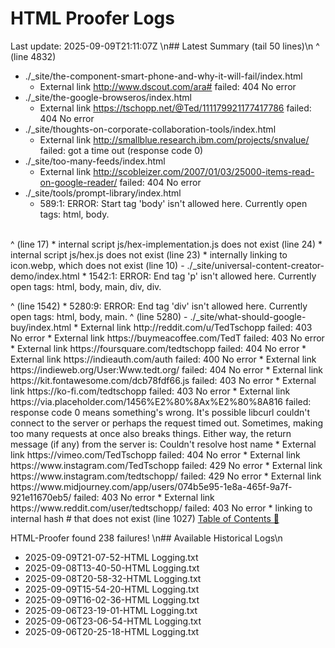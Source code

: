 # HTML Proofer Logs
Last update: 2025-09-09T21:11:07Z
\n## Latest Summary (tail 50 lines)\n
        ^ (line 4832)
- ./_site/the-component-smart-phone-and-why-it-will-fail/index.html
  *  External link http://www.dscout.com/ara# failed: 404 No error
- ./_site/the-google-browseros/index.html
  *  External link https://tschopp.net/@Ted/111179921177417786 failed: 404 No error
- ./_site/thoughts-on-corporate-collaboration-tools/index.html
  *  External link http://smallblue.research.ibm.com/projects/snvalue/ failed: got a time out (response code 0)
- ./_site/too-many-feeds/index.html
  *  External link http://scobleizer.com/2007/01/03/25000-items-read-on-google-reader/ failed: 404 No error
- ./_site/tools/prompt-library/index.html
  *  589:1: ERROR: Start tag 'body' isn't allowed here. Currently open tags: html, body.
<body style="scroll-padding-top: 70px;" data-bs-spy="scroll" data-bs-target="#navbarNavDarkDropdown"
^ (line 589)
  *  internal image ../img/categories/prompt_library.webp does not exist (line 1013)
- ./_site/tools/todo_hex.html
  *  17:97: ERROR: End tag 'br' isn't allowed here. Currently open tags: html, body, main, section.
                <canvas id="layout-test-orientation-pointy" width="1000" height="1000"></canvas></br>
                                                                                                ^ (line 17)
  *  internal script js/hex-implementation.js does not exist (line 24)
  *  internal script js/hex.js does not exist (line 23)
  *  internally linking to icon.webp, which does not exist (line 10)
     <link rel="apple-touch-icon" href="icon.webp">
- ./_site/universal-content-creator-demo/index.html
  *  1542:1: ERROR: End tag 'p' isn't allowed here. Currently open tags: html, body, main, div, div.
</p>
^ (line 1542)
  *  5280:9: ERROR: End tag 'div' isn't allowed here. Currently open tags: html, body, main.
        </div>
        ^ (line 5280)
- ./_site/what-should-google-buy/index.html
  *  External link http://reddit.com/u/TedTschopp failed: 403 No error
  *  External link https://buymeacoffee.com/TedT failed: 403 No error
  *  External link https://foursquare.com/tedtschopp failed: 404 No error
  *  External link https://indieauth.com/auth failed: 400 No error
  *  External link https://indieweb.org/User:Www.tedt.org/ failed: 404 No error
  *  External link https://kit.fontawesome.com/dcb78fdf66.js failed: 403 No error
  *  External link https://ko-fi.com/tedtschopp failed: 403 No error
  *  External link https://via.placeholder.com/1456%E2%80%8Ax%E2%80%8A816 failed: response code 0 means something's wrong.
             It's possible libcurl couldn't connect to the server or perhaps the request timed out.
             Sometimes, making too many requests at once also breaks things.
             Either way, the return message (if any) from the server is: Couldn't resolve host name
  *  External link https://vimeo.com/TedTschopp failed: 404 No error
  *  External link https://www.instagram.com/TedTschopp failed: 429 No error
  *  External link https://www.instagram.com/tedtschopp/ failed: 429 No error
  *  External link https://www.midjourney.com/app/users/074b5e95-1e8a-465f-9a7f-921e11670eb5/ failed: 403 No error
  *  External link https://www.reddit.com/user/tedtschopp/ failed: 403 No error
  *  linking to internal hash # that does not exist (line 1027)
     <a class="text-decoration-none" name="Top-of-Table-of-Contents" id="Top-of-Table-of-Contents" href="#">Table of Contents 📖</a>

HTML-Proofer found 238 failures!
\n## Available Historical Logs\n
- 2025-09-09T21-07-52-HTML Logging.txt
- 2025-09-08T13-40-50-HTML Logging.txt
- 2025-09-08T20-58-32-HTML Logging.txt
- 2025-09-09T15-54-20-HTML Logging.txt
- 2025-09-09T16-02-36-HTML Logging.txt
- 2025-09-06T23-19-01-HTML Logging.txt
- 2025-09-06T23-06-54-HTML Logging.txt
- 2025-09-06T20-25-18-HTML Logging.txt
